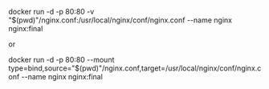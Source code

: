 docker run -d -p 80:80 -v "$(pwd)"/nginx.conf:/usr/local/nginx/conf/nginx.conf --name nginx nginx:final


or


docker run -d -p 80:80 --mount type=bind,source="$(pwd)"/nginx.conf,target=/usr/local/nginx/conf/nginx.conf --name nginx nginx:final

